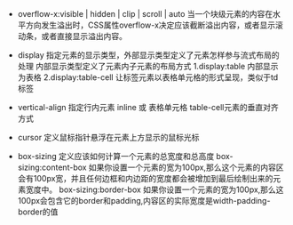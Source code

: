 * overflow-x:visible | hidden | clip | scroll | auto 
当一个块级元素的内容在水平方向发生溢出时，CSS属性overflow-x决定应该截断溢出内容，或者显示滚动条，或者直接显示溢出内容。

* display 
  指定元素的显示类型，外部显示类型定义了元素怎样参与流式布局的处理
  内部显示类型定义了元素内子元素的布局方式
  1.display:table 内部显示为表格
  2.display:table-cell 让标签元素以表格单元格的形式呈现，类似于td标签

* vertical-align 
  指定行内元素 inline 或 表格单元格 table-cell元素的垂直对齐方式

* cursor 
  定义鼠标指针悬浮在元素上方显示的鼠标光标

* box-sizing
  定义应该如何计算一个元素的总宽度和总高度
  box-sizing:content-box 如果你设置一个元素的宽为100px,那么这个元素的内容区会有100px宽，并且任何边框和内边距的宽度都会被增加到最后绘制出来的元素宽度中。
  box-sizing:border-box 如果你设置一个元素的宽为100px,那么这100px会包含它的border和padding,内容区的实际宽度是width-padding-border的值